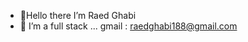 - 👋Hello there I’m Raed Ghabi
- 👀 I’m a full stack <web> </dev> ...
  gmail : raedghabi188@gmail.com
<!---
raedghabi/raedghabi is a ✨ special ✨ repository because its `README.md` (this file) appears on your GitHub profile.
You can click the Preview link to take a look at your changes.
--->
